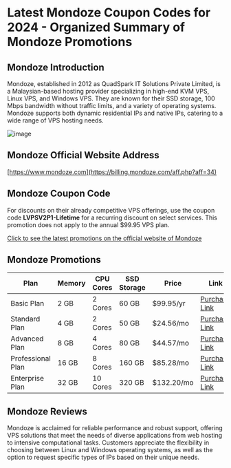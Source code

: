 # Latest Mondoze Coupon Codes for 2024 - Organized Summary of Mondoze Promotions

## Mondoze Introduction
Mondoze, established in 2012 as QuadSpark IT Solutions Private Limited, is a Malaysian-based hosting provider specializing in high-end KVM VPS, Linux VPS, and Windows VPS. They are known for their SSD storage, 100 Mbps bandwidth without traffic limits, and a variety of operating systems. Mondoze supports both dynamic residential IPs and native IPs, catering to a wide range of VPS hosting needs.

![image](https://github.com/lmdroopy143/Mondoze/assets/167680236/78c05db5-f4b1-4ec6-8f87-a721662f3256)

## Mondoze Official Website Address
[https://www.mondoze.com](https://billing.mondoze.com/aff.php?aff=34)

## Mondoze Coupon Code
For discounts on their already competitive VPS offerings, use the coupon code **LVPSV2P1-Lifetime** for a recurring discount on select services. This promotion does not apply to the annual $99.95 VPS plan.

[Click to see the latest promotions on the official website of Mondoze](https://billing.mondoze.com/aff.php?aff=34)

## Mondoze Promotions

| Plan        | Memory | CPU Cores | SSD Storage | Price      | Link                                                                                       |
|-------------|--------|-----------|-------------|------------|--------------------------------------------------------------------------------------------|
| Basic Plan  | 2 GB   | 2 Cores   | 60 GB       | $99.95/yr  | [Purchase Link](https://billing.mondoze.com/aff.php?aff=34&pid=122)                         |
| Standard Plan| 4 GB  | 2 Cores   | 50 GB       | $24.56/mo  | [Purchase Link](https://billing.mondoze.com/aff.php?aff=34&pid=115&promocode=LVPSV2P1-Lifetime) |
| Advanced Plan| 8 GB  | 4 Cores   | 80 GB       | $44.57/mo  | [Purchase Link](https://billing.mondoze.com/aff.php?aff=34&pid=116&promocode=LVPSV2P1-Lifetime) |
| Professional Plan| 16 GB | 8 Cores | 160 GB     | $85.28/mo  | [Purchase Link](https://billing.mondoze.com/aff.php?aff=34&pid=117&promocode=LVPSV2P1-Lifetime) |
| Enterprise Plan| 32 GB | 10 Cores | 320 GB      | $132.20/mo | [Purchase Link](https://billing.mondoze.com/aff.php?aff=34&pid=118&promocode=LVPSV2P1-Lifetime) |

## Mondoze Reviews
Mondoze is acclaimed for reliable performance and robust support, offering VPS solutions that meet the needs of diverse applications from web hosting to intensive computational tasks. Customers appreciate the flexibility in choosing between Linux and Windows operating systems, as well as the option to request specific types of IPs based on their unique needs.
